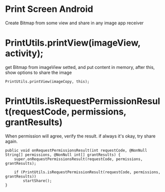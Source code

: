 # Print Screen Android
Create Bitmap from some view and share in any image app receiver

# PrintUtils.printView(imageView, activity);
get Bitmap from imageView setted, and put content in memory, after this, show options to share the image

    PrintUtils.printView(imageCopy, this);
    

# PrintUtils.isRequestPermissionResult(requestCode, permissions, grantResults)
When permission will agree, verify the result. if always it's okay, try share again.

    public void onRequestPermissionsResult(int requestCode, @NonNull String[] permissions, @NonNull int[] grantResults) {
        super.onRequestPermissionsResult(requestCode, permissions, grantResults);

        if (PrintUtils.isRequestPermissionResult(requestCode, permissions, grantResults))
            startShare();
    }
